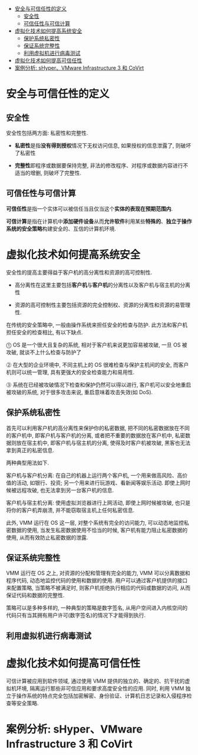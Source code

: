 
<!-- @import "[TOC]" {cmd="toc" depthFrom=1 depthTo=6 orderedList=false} -->

<!-- code_chunk_output -->

- [安全与可信任性的定义](#安全与可信任性的定义)
  - [安全性](#安全性)
  - [可信任性与可信计算](#可信任性与可信计算)
- [虚拟化技术如何提高系统安全](#虚拟化技术如何提高系统安全)
  - [保护系统私密性](#保护系统私密性)
  - [保证系统完整性](#保证系统完整性)
  - [利用虚拟机进行病毒测试](#利用虚拟机进行病毒测试)
- [虚拟化技术如何提高可信任性](#虚拟化技术如何提高可信任性)
- [案例分析: sHyper、VMware Infrastructure 3 和 CoVirt](#案例分析-shyper-vmware-infrastructure-3-和-covirt)

<!-- /code_chunk_output -->

# 安全与可信任性的定义

## 安全性

安全性包括两方面: 私密性和完整性.

- **私密性**是指**没有得到授权**情况下无权访问信息, 如果授权的信息泄露了, 则破坏了私密性

- **完整性**即程序或数据要保持完整, 非法的修改程序、对程序或数据内容进行不适当的增删,  则破坏了完整性.

## 可信任性与可信计算

**可信任性**是指一个实体可以被信任当且仅当这个**实体的表现在预期范围内**.

**可信计算**是指在计算机中**添加硬件设备**从而**允许软件**利用某些**特殊的**、**独立于操作系统的安全策略**构建安全的、互信的计算机环境.

# 虚拟化技术如何提高系统安全

安全性的提高主要得益于客户机的高分离性和资源的高可控制性.

- 高分离性在这里主要包括**客户机**与**客户机**的分离性以及客户机与宿主机的分离性

- 资源的高可控制性主要包括资源的完全控制权、资源的分离性和资源的易管理性.

在传统的安全策略中, 一般由操作系统来担任安全的检查与防护. 此方法和客户机担任安全的检查相比, 有以下缺点.

⓵ OS 是一个很大且复杂的系统, 相对于客户机来说更加容易被攻破, 一旦 OS 被攻破, 就谈不上什么检查与防护了

⓶ 在大型的企业环境中, 不同主机上的 OS 很难检查与保护主机间的安全, 而客户机则可以统一管理, 具有更强大的安全检查能力和易用性.

⓷ 系统在已经被攻破情况下检查和保护仍然可以得以进行, 客户机可以安全地重启被攻破的系统, 对于很多攻击来说, 重启意味着攻击失效(如 DoS).

## 保护系统私密性

首先可以利用客户机的高分离性来保护你的私密数据, 把不同的私密数据放在不同的客户机中, 即客户机与客户机的分离, 或者把不重要的数据放在客户机中, 私密数据则放在宿主机中, 即客户机与宿主机的分离, 使得及时客户机被攻破, 黑客也无法拿到真正的私密信息.

两种典型用法如下.

客户机与客户机分离: 在自己的机器上运行两个客户机, 一个用来做高风险、高价值的活动, 如银行、投资; 另一个用来进行玩游戏、看新闻等娱乐活动. 即使上网时候被远程攻破, 也无法拿到另一台客户机的信息.

客户机与宿主机分离: 使用虚拟浏览器进行上网活动, 即使上网时候被攻破, 也只是将你的客户机弄崩溃, 并不能窃取宿主机上任何私密信息.

此外, VMM 运行在 OS 这一层, 对整个系统有完全的访问能力, 可以动态地监控私密数据的使用, 当发生私密数据使用不恰当的时候, 客户机有能力阻止私密数据的使用, 从而有效防止私密数据的泄露.

## 保证系统完整性

VMM 运行在 OS 之上, 对资源的分配和管理有完全的能力, VMM 可以分离数据和程序代码, 动态地监控代码的使用和数据的使用. 用户可以通过客户机提供的接口来配置策略, 当策略不被满足时, 则客户机拒绝执行相应的代码或数据的访问, 从而保证代码和数据的完整性.

策略可以是多种多样的, 一种典型的策略是数字签名, 从用户空间进入内核空间的代码只有当其拥有用户许可(数字签名)的情况下才能得到执行.

## 利用虚拟机进行病毒测试

# 虚拟化技术如何提高可信任性

可信计算被应用到软件领域, 通过使用 VMM 提供的独立的、确定的、抗干扰的虚拟机环境, 隔离运行那些非可信应用和要求高度安全性的应用. 同时, 利用 VMM 独立于操作系统的特点完全包括加密解密、身份验证、计算机日志记录和入侵程序检查等安全策略.

# 案例分析: sHyper、VMware Infrastructure 3 和 CoVirt

